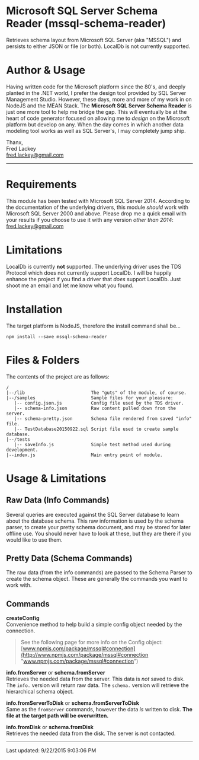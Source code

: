 # Microsoft SQL Server Schema Reader (mssql-schema-reader)
Retrieves schema layout from Microsoft SQL Server (aka "MSSQL") and persists to either JSON or file (or both).  LocalDb is not currently supported.

# Author & Usage #

Having written code for the Microsoft platform since the 80's, and deeply planted in the .NET world, I prefer the design tool provided by SQL Server Management Studio.  However, these days, more and more of my work in on NodeJS and the MEAN Stack.  The **Microsoft SQL Server Schema Reader** is just one more tool to help me bridge the gap.  This will eventually be at the heart of code generator focused on allowing me to *design* on the Microsoft platform but develop on any.  When the day comes in which another data modeling tool works as well as SQL Server's, I may completely jump ship.

Thanx,  
Fred Lackey  
[fred.lackey@gmail.com](mailto:fred.lackey@gmail.com "fred.lackey@gmail.com")

----

# Requirements #

This module has been tested with Microsoft SQL Server 2014.  According to the documentation of the underlying drivers, this module *should* work with Microsoft SQL Server 2000 and above.  Please drop me a quick email with your results if you choose to use it with any version *other than 2014*:  [fred.lackey@gmail.com](mailto:fred.lackey@gmail.com "fred.lackey@gmail.com")

# Limitations #

LocalDb is currently **not** supported.  The underlying driver uses the TDS Protocol which does not currently support LocalDb.  I will be happily enhance the project if you find a driver that *does* support LocalDb.  Just shoot me an email and let me know what you found.


# Installation #

The target platform is NodeJS, therefore the install command shall be...

    npm install --save mssql-schema-reader

# Files & Folders #

The contents of the project are as follows:

	/
	|--/lib							The "guts" of the module, of course.
	|--/samples						Sample files for your pleasure:
       |-- config.json.js			Config file used by the TDS driver.      
       |-- schema-info.json			Raw content pulled down from the server.      
       |-- schema-pretty.json		Schema file rendered from saved "info" file.
	   |-- TestDatabase20150922.sql	Script file used to create sample database.        
	|--/tests
	   |-- saveInfo.js				Simple test method used during development.        
	|--index.js						Main entry point of module.

# Usage & Limitations #


## Raw Data (Info Commands) ##

Several queries are executed against the SQL Server database to learn about the database schema.  This raw information is used by the schema parser, to create your pretty schema document, and may be stored for later offline use.  You should never have to look at these, but they are there if you would like to use them.

## Pretty Data (Schema Commands) ##

The raw data (from the info commands) are passed to the Schema Parser to create the schema object.  These are generally the commands you want to work with.

## Commands ##

**createConfig**  
Convenience method to help build a simple config object needed by the connection.  

> See the following page for more info on the Config object:  
> [www.npmjs.com/package/mssql#connection](http://www.npmjs.com/package/mssql#connection "www.npmjs.com/package/mssql#connection")

**info.fromServer** or **schema.fromServer**  
Retrieves the needed data from the server.  This data is *not* saved to disk.  The `info.` version will return raw data.  The `schema.` version will retrieve the hierarchical schema object.

**info.fromServerToDisk** or **schema.fromServerToDisk**  
Same as the `fromServer` commands, however the data *is* written to disk.  **The file at the target path will be overwritten.**

**info.fromDisk** or **schema.fromDisk**  
Retrieves the needed data from the disk.  The server is not contacted.

----

Last updated: 9/22/2015 9:03:06 PM   
